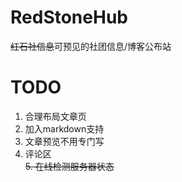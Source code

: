 # RedStoneHub
~~红石社信息~~可预见的社团信息/博客公布站

# TODO
1. 合理布局文章页
2. 加入markdown支持
3. 文章预览不用专门写
4. 评论区  
~~5. 在线检测服务器状态~~

